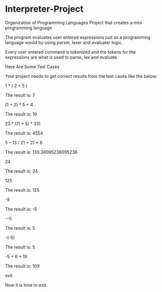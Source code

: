 # Interpreter-Project

Organization of Programming Languages Project that creates a mini programming language

The program evaluates user entered expressions just as a programming language would by using parser, lexer and evaluater logic.

Every user entered command is tokenized and the tokens for the expressions are what is used to parse, lex and evaluate.


Here Are Some Test Cases

Your project needs to get correct results from the test cases like the below:

1 * ( 2 + 5 )

The result is: 7

(1 + 2) * 5 + 4

The result is: 19

23 * ((1 + 5) * 33)

The result is: 4554

5 – 13 / 21 + 21 * 6

The result is: 130.38095238095238

24

The result is: 24

125

The result is: 125

-5

The result is: -5

--5 

The result is: 5

-(-5)

The result is: 5

-5 + 6 * 19

The result is: 109

exit

Now it is time to exit.
